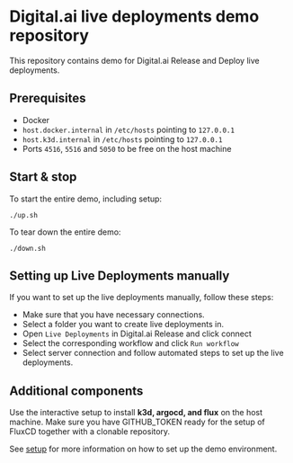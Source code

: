 # Digital.ai live deployments demo repository

This repository contains demo for Digital.ai Release and Deploy live deployments.

## Prerequisites

* Docker
* `host.docker.internal` in `/etc/hosts` pointing to `127.0.0.1`
* `host.k3d.internal` in `/etc/hosts` pointing to `127.0.0.1`
* Ports `4516`, `5516` and `5050` to be free on the host machine

## Start & stop

To start the entire demo, including setup:

    ./up.sh

To tear down the entire demo:

    ./down.sh

## Setting up Live Deployments manually

If you want to set up the live deployments manually, follow these steps:

* Make sure that you have necessary connections.
* Select a folder you want to create live deployments in.
* Open `Live Deployments` in Digital.ai Release and click connect
* Select the corresponding workflow and click `Run workflow`
* Select server connection and follow automated steps to set up the live deployments.

## Additional components

Use the interactive setup to install __k3d, argocd, and flux__  on the host machine. Make sure you have GITHUB_TOKEN ready for the setup of FluxCD together with
a clonable repository.

See [setup](setup/README.md) for more information on how to set up the demo environment.